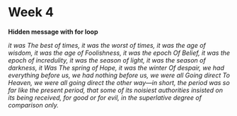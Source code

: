# Week 4

**Hidden message with for loop**

_it was The best of times, it was the worst of times, it was the age of wisdom, it was the age of Foolishness, it was the epoch Of Belief, it was the epoch of incredulity, it was the season of light, it was the season of darkness, it Was The spring of Hope, it was the winter Of despair, we had everything before us, we had nothing before us, we were all Going direct To Heaven, we were all going direct the other way—in short, the period was so far like the present period, that some of its noisiest authorities insisted on its being received, for good or for evil, in the superlative degree of comparison only._


